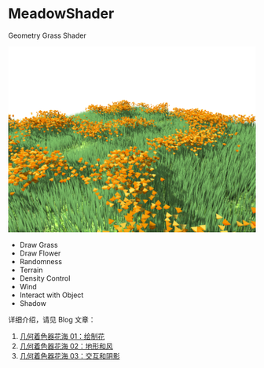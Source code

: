 # MeadowShader

Geometry Grass Shader

![preview](https://raw.githubusercontent.com/XJoshua/XJoshua.github.io/master/img/in-post/1907/Meadow03_Title.jpg)

- Draw Grass
- Draw Flower
- Randomness
- Terrain
- Density Control
- Wind
- Interact with Object
- Shadow

详细介绍，请见 Blog 文章：
1. [几何着色器花海 01：绘制花](https://xjoshua.github.io/2019/07/17/Geometry-Meadow-01/) 
2. [几何着色器花海 02：地形和风](https://xjoshua.github.io/2019/07/23/Geometry-Meadow-02/) 
3. [几何着色器花海 03：交互和阴影](https://xjoshua.github.io/2019/07/27/Geometry-Meadow-03/)